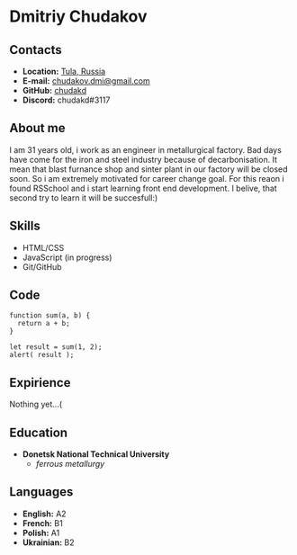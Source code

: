 # **Dmitriy Chudakov**

## **Contacts**
* **Location:** [Tula, Russia](https://www.google.com/maps/place/%D0%A2%D1%83%D0%BB%D0%B0,+%D0%A2%D1%83%D0%BB%D1%8C%D1%81%D0%BA%D0%B0%D1%8F+%D0%BE%D0%B1%D0%BB./@53.6564582,35.0399491,7.13z/data=!4m5!3m4!1s0x41343f84ed31c1fd:0xa3a7e25d4ca39145!8m2!3d54.2050265!4d37.6185608)
* **E-mail:** chudakov.dmi@gmail.com
* **GitHub:** [chudakd](https://github.com/chudakd)
* **Discord:** chudakd#3117

## **About me**
I am 31 years old, i work  as an engineer in metallurgical factory. Bad days have come for the iron and steel industry because of decarbonisation. It mean that blast furnance shop and sinter plant in our factory will be closed soon. So i am extremely motivated for career change goal. For this reaon i found RSSchool and i start learning front end development. I belive, that second try to learn it will be succesfull:)

## **Skills**
* HTML/CSS
* JavaScript (in progress)
* Git/GitHub

## **Code**
```
function sum(a, b) {
  return a + b;
}

let result = sum(1, 2);
alert( result );
```

## **Expirience**
Nothing yet...(

## **Education**
* **Donetsk National Technical University**
    * *ferrous metallurgy*

## **Languages**
* **English:** A2
* **French:** B1
* **Polish:** A1
* **Ukrainian:** B2
